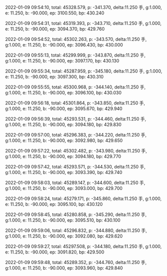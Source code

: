 2022-01-09 09:54:10, total: 45328.579, p: -341.370, delta:11.250 手, g:1.000, e: 11.250, b: -90.000, ep: 3100.550, bp: 430.240

2022-01-09 09:54:31, total: 45319.393, p: -343.710, delta:11.250 手, g:1.000, e: 11.250, b: -90.000, ep: 3094.370, bp: 429.760

2022-01-09 09:54:52, total: 45302.263, p: -343.570, delta:11.250 手, g:1.000, e: 11.250, b: -90.000, ep: 3096.430, bp: 430.000

2022-01-09 09:55:13, total: 45299.999, p: -343.870, delta:11.250 手, g:1.000, e: 11.250, b: -90.000, ep: 3097.170, bp: 430.130

2022-01-09 09:55:34, total: 45287.959, p: -345.180, delta:11.250 手, g:1.000, e: 11.250, b: -90.000, ep: 3097.300, bp: 430.310

2022-01-09 09:55:55, total: 45300.968, p: -344.140, delta:11.250 手, g:1.000, e: 11.250, b: -90.000, ep: 3096.100, bp: 430.030

2022-01-09 09:56:18, total: 45301.864, p: -343.850, delta:11.250 手, g:1.000, e: 11.250, b: -90.000, ep: 3095.670, bp: 429.940

2022-01-09 09:56:39, total: 45293.531, p: -344.460, delta:11.250 手, g:1.000, e: 11.250, b: -90.000, ep: 3094.180, bp: 429.830

2022-01-09 09:57:00, total: 45296.383, p: -344.220, delta:11.250 手, g:1.000, e: 11.250, b: -90.000, ep: 3092.980, bp: 429.650

2022-01-09 09:57:22, total: 45302.482, p: -343.980, delta:11.250 手, g:1.000, e: 11.250, b: -90.000, ep: 3094.180, bp: 429.770

2022-01-09 09:57:42, total: 45293.571, p: -344.530, delta:11.250 手, g:1.000, e: 11.250, b: -90.000, ep: 3093.390, bp: 429.740

2022-01-09 09:58:03, total: 45289.147, p: -344.600, delta:11.250 手, g:1.000, e: 11.250, b: -90.000, ep: 3093.000, bp: 429.700

2022-01-09 09:58:24, total: 45279.171, p: -345.860, delta:11.250 手, g:1.000, e: 11.250, b: -90.000, ep: 3095.100, bp: 430.120

2022-01-09 09:58:45, total: 45280.858, p: -345.290, delta:11.250 手, g:1.000, e: 11.250, b: -90.000, ep: 3095.510, bp: 430.100

2022-01-09 09:59:06, total: 45296.832, p: -344.880, delta:11.250 手, g:1.000, e: 11.250, b: -90.000, ep: 3092.080, bp: 429.620

2022-01-09 09:59:27, total: 45297.508, p: -344.180, delta:11.250 手, g:1.000, e: 11.250, b: -90.000, ep: 3091.820, bp: 429.500

2022-01-09 09:59:48, total: 45289.352, p: -344.760, delta:11.250 手, g:1.000, e: 11.250, b: -90.000, ep: 3093.960, bp: 429.840